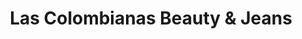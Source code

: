 ---
title: "Las Colombianas Beauty & Jeans"
url: /bethlehem/las-colombianas-beauty-and-jeans/
shop: beauty
---